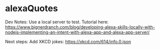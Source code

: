 # alexaQuotes

Dev Notes: 
Use a local server to test. Tutorial here: https://www.bignerdranch.com/blog/developing-alexa-skills-locally-with-nodejs-implementing-an-intent-with-alexa-app-and-alexa-app-server/


Next steps: 
Add XKCD jokes: https://xkcd.com/614/info.0.json
